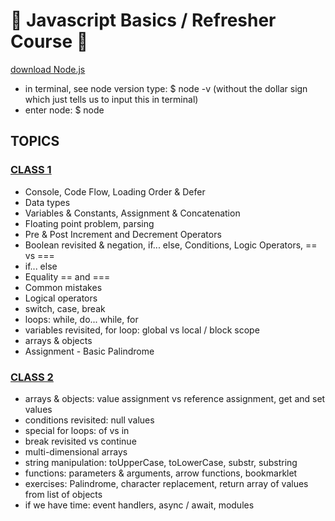 # 👋 Javascript Basics / Refresher Course 👋

[download Node.js](https://nodejs.org/en)

- in terminal, see node version type: $ node -v (without the dollar sign which just tells us to input this in terminal)
- enter node: $ node

## TOPICS

### [CLASS 1](./class-01.md)

- Console, Code Flow, Loading Order & Defer
- Data types
- Variables & Constants, Assignment & Concatenation
- Floating point problem, parsing
- Pre & Post Increment and Decrement Operators
- Boolean revisited & negation, if... else, Conditions, Logic Operators, == vs ===
- if... else
- Equality == and ===
- Common mistakes
- Logical operators
- switch, case, break
- loops: while, do... while, for
- variables revisited, for loop: global vs local / block scope
- arrays & objects
- Assignment - Basic Palindrome

### [CLASS 2](./class-02.md)

- arrays & objects: value assignment vs reference assignment, get and set values
- conditions revisited: null values
- special for loops: of vs in
- break revisited vs continue
- multi-dimensional arrays
- string manipulation: toUpperCase, toLowerCase, substr, substring
- functions: parameters & arguments, arrow functions, bookmarklet
- exercises: Palindrome, character replacement, return array of values from list of objects
- if we have time: event handlers, async / await, modules
